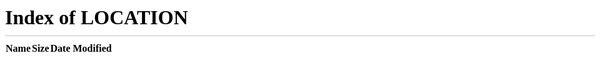 ```yaml
---
title: Redirect
---
```

{{<rawhtml>}}<meta http-equiv="refresh" content="0; url=/" />{{</rawhtml>}}
